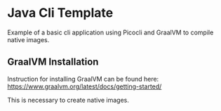 Java Cli Template
=================
Example of a basic cli application using Picocli and GraalVM to compile native
images.

GraalVM Installation
--------------------
Instruction for installing GraalVM can be found here:
https://www.graalvm.org/latest/docs/getting-started/

This is necessary to create native images.
